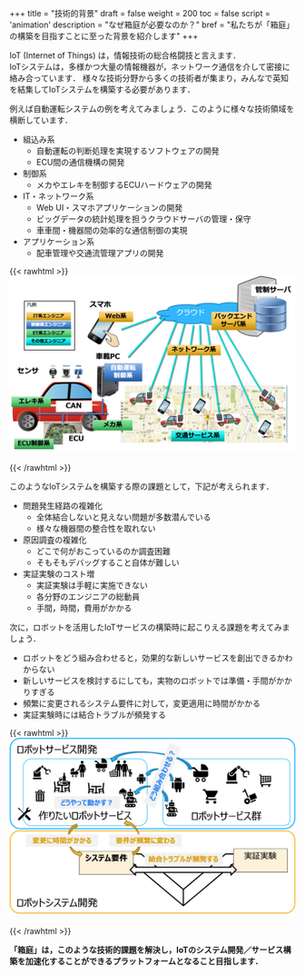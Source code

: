 +++
title = "技術的背景"
draft = false
weight = 200
toc = false
script = 'animation'
description = "なぜ箱庭が必要なのか？"
bref = "私たちが「箱庭」の構築を目指すことに至った背景を紹介します"
+++

IoT (Internet of Things) は，情報技術の総合格闘技と言えます．   
IoTシステムは，多様かつ大量の情報機器が，ネットワーク通信を介して密接に絡み合っています．
様々な技術分野から多くの技術者が集まり，みんなで英知を結集してIoTシステムを構築する必要があります．

例えば自動運転システムの例を考えてみましょう．このように様々な技術領域を横断しています．
- 組込み系
  - 自動運転の判断処理を実現するソフトウェアの開発
  - ECU間の通信機構の開発
- 制御系
  - メカやエレキを制御するECUハードウェアの開発
- IT・ネットワーク系
  - Web UI・スマホアプリケーションの開発
  - ビッグデータの統計処理を担うクラウドサーバの管理・保守
  - 車車間・機器間の効率的な通信制御の実現
- アプリケーション系
  - 配車管理や交通流管理アプリの開発

{{< rawhtml >}}
<img src="/img/docs/back1.png" width="600">
<br>
<br>
{{< /rawhtml >}}

このようなIoTシステムを構築する際の課題として，下記が考えられます．
- 問題発生経路の複雑化
  - 全体結合しないと見えない問題が多数潜んでいる
  - 様々な機器間の整合性を取れない
- 原因調査の複雑化 
  - どこで何がおこっているのか調査困難
  - そもそもデバッグすること自体が難しい
- 実証実験のコスト増
  - 実証実験は手軽に実施できない
  - 各分野のエンジニアの総動員
  - 手間，時間，費用がかかる

次に，ロボットを活用したIoTサービスの構築時に起こりえる課題を考えてみましょう．
- ロボットをどう組み合わせると，効果的な新しいサービスを創出できるかわからない
- 新しいサービスを検討するにしても，実物のロボットでは準備・手間がかかりすぎる
- 頻繁に変更されるシステム要件に対して，変更適用に時間がかかる
- 実証実験時には結合トラブルが頻発する


{{< rawhtml >}}
<img src="/img/docs/back2.png" width="600">
<br>
<br>
{{< /rawhtml >}}




**「箱庭」は，このような技術的課題を解決し，IoTのシステム開発／サービス構築を加速化することができるプラットフォームとなること目指します．**
